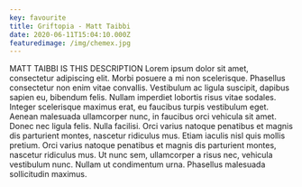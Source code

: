 ```yaml
---
key: favourite
title: Griftopia - Matt Taibbi
date: 2020-06-11T15:04:10.000Z
featuredimage: /img/chemex.jpg
---
```

MATT TAIBBI IS THIS DESCRIPTION
Lorem ipsum dolor sit amet, consectetur adipiscing elit. Morbi posuere a mi non scelerisque. Phasellus consectetur non enim vitae convallis. Vestibulum ac ligula suscipit, dapibus sapien eu, bibendum felis. Nullam imperdiet lobortis risus vitae sodales. Integer scelerisque maximus erat, eu faucibus turpis vestibulum eget. Aenean malesuada ullamcorper nunc, in faucibus orci vehicula sit amet. Donec nec ligula felis. Nulla facilisi. Orci varius natoque penatibus et magnis dis parturient montes, nascetur ridiculus mus. Etiam iaculis nisl quis mollis pretium. Orci varius natoque penatibus et magnis dis parturient montes, nascetur ridiculus mus. Ut nunc sem, ullamcorper a risus nec, vehicula vestibulum nunc. Nullam ut condimentum urna. Phasellus malesuada sollicitudin maximus.
